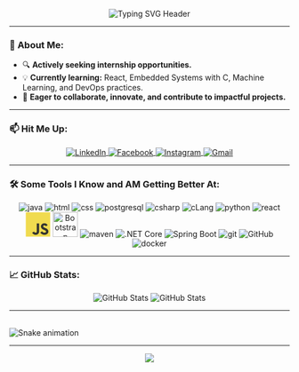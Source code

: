 <p align="center">
  <img src="https://readme-typing-svg.demolab.com?font=Fira+Code&size=30&duration=3000&pause=1000&color=00FF00&center=true&vCenter=true&width=600&height=100&lines=Hi%2C%20I'm%20Bibek%20Paudel;Software%20Engineering%20Student;Always%20Curious%20;Always%20Exploring%20" alt="Typing SVG Header" />
</p>

---

### 🚀 **About Me:**
- 🔍 **Actively seeking internship opportunities.**
- 💡 **Currently learning:** React, Embedded Systems with C, Machine Learning, and DevOps practices.
- 🌱 **Eager to collaborate, innovate, and contribute to impactful projects.**

---

### 📫 **Hit Me Up:**
<p align="center">
  <a href="https://www.linkedin.com/in/bibekpaudel/" target="_blank">
    <img align="center" src="https://upload.wikimedia.org/wikipedia/commons/c/ca/LinkedIn_logo_initials.png" alt="LinkedIn" height="30" width="40"/>
  </a>
  <a href="https://www.facebook.com/bibekk49" target="_blank">
    <img align="center" src="https://upload.wikimedia.org/wikipedia/commons/5/51/Facebook_f_logo_%282019%29.svg" alt="Facebook" height="30" width="40"/>
  </a>
  <a href="https://www.instagram.com/bibek____49/" target="_blank">
    <img align="center" src="https://upload.wikimedia.org/wikipedia/commons/a/a5/Instagram_icon.png" alt="Instagram" height="30" width="40"/>
  </a>
  <a href="mailto:bibekpaudel793@gmail.com" target="_blank">
    <img align="center" src="https://upload.wikimedia.org/wikipedia/commons/7/7e/Gmail_icon_%282020%29.svg" alt="Gmail" height="30" width="40"/>
  </a>
</p>


---

### 🛠️ **Some Tools I Know and AM Getting Better At:**
<p align="center">
  <img src="https://cdn.jsdelivr.net/gh/devicons/devicon/icons/java/java-original.svg" alt="java" width="45" height="45" title="Java"/>
  <img src="https://cdn.jsdelivr.net/gh/devicons/devicon/icons/html5/html5-original.svg" alt="html" width="45" height="45" title="HTML5"/>
  <img src="https://cdn.jsdelivr.net/gh/devicons/devicon/icons/css3/css3-original.svg" alt="css" width="45" height="45" title="CSS3"/>
  <img src="https://cdn.jsdelivr.net/gh/devicons/devicon/icons/postgresql/postgresql-original.svg" alt="postgresql" width="45" height="45" title="PostgreSQL"/>
  <img src="https://cdn.jsdelivr.net/gh/devicons/devicon/icons/csharp/csharp-original.svg" alt="csharp" width="45" height="45" title="C#"/>
  <img src="https://cdn.jsdelivr.net/gh/devicons/devicon/icons/c/c-original.svg" alt="cLang" width="45" height="45" title="C"/>
  <img src="https://cdn.jsdelivr.net/gh/devicons/devicon/icons/python/python-original-wordmark.svg" alt="python" width="45" height="45" title="Python"/>
  <img src="https://cdn.jsdelivr.net/gh/devicons/devicon/icons/react/react-original-wordmark.svg" alt="react" width="45" height="45" title="React"/>
  <img src="https://raw.githubusercontent.com/devicons/devicon/master/icons/javascript/javascript-original.svg" alt="javascript" width="45" height="45" title="JavaScript"/>
  <img src="https://cdn.jsdelivr.net/gh/devicons/devicon@latest/icons/bootstrap/bootstrap-original-wordmark.svg" width="45" height="45" title="Bootstrap"/>
  <img src="https://cdn.jsdelivr.net/gh/devicons/devicon/icons/maven/maven-original.svg" alt="maven" width="45" height="45" title="Maven"/>
  <img src="https://cdn.jsdelivr.net/gh/devicons/devicon/icons/dotnetcore/dotnetcore-original.svg" alt=".NET Core" width="45" height="45" title=".NET Core"/>
  <img src="https://cdn.jsdelivr.net/gh/devicons/devicon/icons/spring/spring-original.svg" alt="Spring Boot" width="45" height="45" title="Spring Boot"/>
  <img src="https://cdn.jsdelivr.net/gh/devicons/devicon/icons/git/git-original.svg" alt="git" width="45" height="45" title="Git"/>
<img src="https://upload.wikimedia.org/wikipedia/commons/9/91/Octicons-mark-github.svg" alt="GitHub" width="45" height="45" title="GitHub"/>
  <img src="https://cdn.jsdelivr.net/gh/devicons/devicon/icons/docker/docker-original.svg" alt="docker" width="45" height="45" title="Docker"/>
</p>


---

### 📈 **GitHub Stats:**
<p align="center">
  <img src="https://github-readme-stats.vercel.app/api?username=bibekk49&show_icons=true&bg_color=#FFFFFF" alt="GitHub Stats" />
  <img src="https://github-readme-stats.vercel.app/api/top-langs/?username=bibekk49&layout=donut" alt="GitHub Stats" />
</p>

---
<br clear="both">

<img src="https://raw.githubusercontent.com/bibekk49/bibekk49/output/snake.svg" alt="Snake animation" />

---

<p align="center">
  <img src="https://readme-typing-svg.demolab.com?font=Fira+Code&size=20&duration=3000&pause=1000&color=00FF00&center=true&vCenter=true&width=600&height=50&lines=Thanks+for+visiting!;" />
</p>

